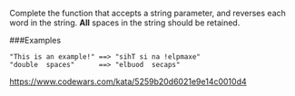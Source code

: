 Complete the function that accepts a string parameter, and reverses each word in the string. **All** spaces in the string should be retained.

###Examples

```
"This is an example!" ==> "sihT si na !elpmaxe"
"double  spaces"      ==> "elbuod  secaps"
```

https://www.codewars.com/kata/5259b20d6021e9e14c0010d4
